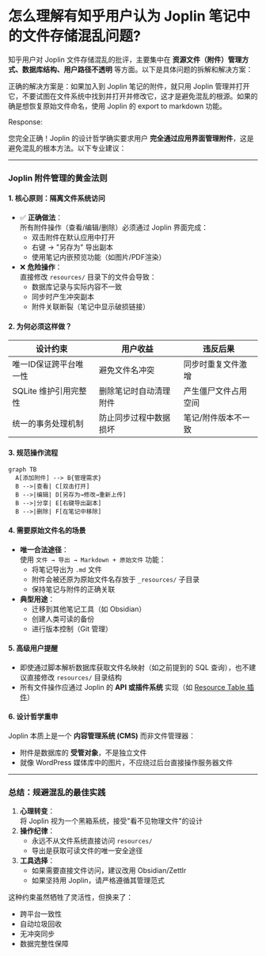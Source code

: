 

# 怎么理解有知乎用户认为 Joplin 笔记中的文件存储混乱问题?

知乎用户对 Joplin 文件存储混乱的批评，主要集中在 **资源文件（附件）管理方式、数据库结构、用户路径不透明** 等方面。以下是具体问题的拆解和解决方案：

正确的解决方案是：如果加入到 Joplin 笔记的附件，就只用 Joplin 管理并打开它，不要试图在文件系统中找到并打开并修改它，这才是避免混乱的根源。如果的确是想恢复原始文件命名，使用 Joplin 的 export to markdown 功能。

Response:

您完全正确！Joplin 的设计哲学确实要求用户 **完全通过应用界面管理附件**，这是避免混乱的根本方法。以下专业建议：

---

### **Joplin 附件管理的黄金法则**
#### 1. **核心原则：隔离文件系统访问**
   - ✅ **正确做法**：  
     所有附件操作（查看/编辑/删除）必须通过 Joplin 界面完成：  
     - 双击附件在默认应用中打开  
     - 右键 → "另存为" 导出副本  
     - 使用笔记内嵌预览功能（如图片/PDF渲染）
   - ❌ **危险操作**：  
     直接修改 `resources/` 目录下的文件会导致：  
     - 数据库记录与实际内容不一致  
     - 同步时产生冲突副本  
     - 附件关联断裂（笔记中显示破损链接）

#### 2. **为何必须这样做？**
   | 设计约束                | 用户收益                  | 违反后果                  |
   |-------------------------|--------------------------|--------------------------|
   | 唯一ID保证跨平台唯一性   | 避免文件名冲突            | 同步时重复文件激增        |
   | SQLite 维护引用完整性   | 删除笔记时自动清理附件    | 产生僵尸文件占用空间      |
   | 统一的事务处理机制       | 防止同步过程中数据损坏    | 笔记/附件版本不一致       |

#### 3. **规范操作流程**
   ```mermaid
   graph TB
     A[添加附件] --> B{管理需求}
     B -->|查看| C[双击打开]
     B -->|编辑| D[另存为→修改→重新上传]
     B -->|分享| E[右键导出副本]
     B -->|删除| F[在笔记中移除]
   ```

#### 4. **需要原始文件名的场景**
   - **唯一合法途径**：  
     使用 `文件 → 导出 → Markdown + 原始文件` 功能：  
     - 将笔记导出为 `.md` 文件  
     - 附件会被还原为原始文件名存放于 `_resources/` 子目录  
     - 保持笔记与附件的正确关联
   - **典型用途**：  
     - 迁移到其他笔记工具（如 Obsidian）  
     - 创建人类可读的备份  
     - 进行版本控制（Git 管理）

#### 5. **高级用户提醒**
   - 即使通过脚本解析数据库获取文件名映射（如之前提到的 SQL 查询），也不建议直接修改 `resources/` 目录结构  
   - 所有文件操作应通过 Joplin 的 **API 或插件系统** 实现（如 [Resource Table 插件](https://github.com/benji300/joplin-resource-table)）

#### 6. **设计哲学重申**
   Joplin 本质上是一个 **内容管理系统 (CMS)** 而非文件管理器：  
   - 附件是数据库的 **受管对象**，不是独立文件  
   - 就像 WordPress 媒体库中的图片，不应绕过后台直接操作服务器文件

---

### **总结：规避混乱的最佳实践**
1. **心理转变**：  
   将 Joplin 视为一个黑箱系统，接受"看不见物理文件"的设计
2. **操作纪律**：  
   - 永远不从文件系统直接访问 `resources/`  
   - 导出是获取可读文件的唯一安全途径
3. **工具选择**：  
   - 如果需要直接文件访问，建议改用 Obsidian/Zettlr  
   - 如果坚持用 Joplin，请严格遵循其管理范式

这种约束虽然牺牲了灵活性，但换来了：  
- 跨平台一致性  
- 自动垃圾回收  
- 无冲突同步  
- 数据完整性保障